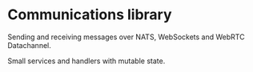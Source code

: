 # Communications library

Sending and receiving messages over NATS, WebSockets and WebRTC Datachannel.

Small services and handlers with mutable state.